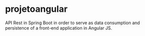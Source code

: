 # projetoangular


API Rest in Spring Boot in order to serve as data consumption and persistence of a front-end application in Angular JS.
